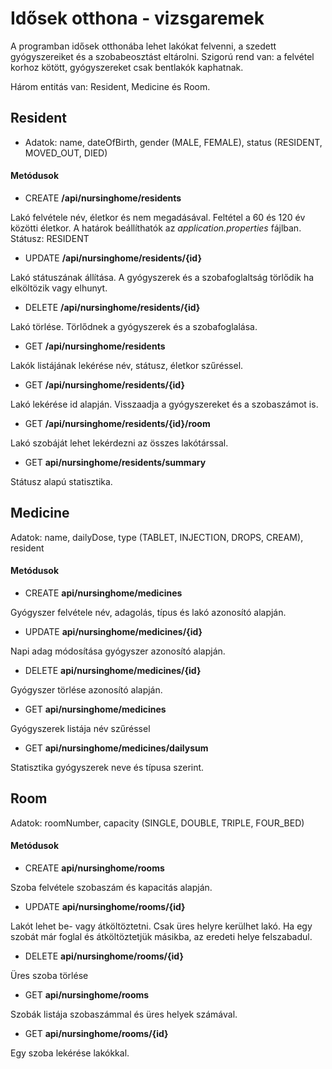  # Idősek otthona - vizsgaremek

A programban idősek otthonába lehet lakókat felvenni, a szedett gyógyszereiket és a szobabeosztást eltárolni.
Szigorú rend van: a felvétel korhoz kötött, gyógyszereket csak bentlakók kaphatnak.

Három entitás van: Resident, Medicine és Room.

 ## Resident

* Adatok: name, dateOfBirth, gender (MALE, FEMALE), status (RESIDENT, MOVED_OUT, DIED)

 #### Metódusok

- CREATE **/api/nursinghome/residents**

Lakó felvétele név, életkor és nem megadásával. Feltétel a 60 és 120 év közötti életkor. A határok beállíthatók az *application.properties* fájlban. Státusz: RESIDENT

- UPDATE **/api/nursinghome/residents/{id}**

Lakó státuszának állítása. A gyógyszerek és a szobafoglaltság törlődik ha elköltözik vagy elhunyt.

- DELETE **/api/nursinghome/residents/{id}**

Lakó törlése. Törlődnek a gyógyszerek és a szobafoglalása.

- GET **/api/nursinghome/residents**

Lakók listájának lekérése név, státusz, életkor szűréssel.

- GET **/api/nursinghome/residents/{id}**

Lakó lekérése id alapján. Visszaadja a gyógyszereket és a szobaszámot is.

- GET **/api/nursinghome/residents/{id}/room**

Lakó szobáját lehet lekérdezni az összes lakótárssal.

- GET **api/nursinghome/residents/summary**

Státusz alapú statisztika.


 ## Medicine

Adatok: name, dailyDose, type (TABLET, INJECTION, DROPS, CREAM), resident

 #### Metódusok

- CREATE **api/nursinghome/medicines**

Gyógyszer felvétele név, adagolás, típus és lakó azonosító alapján.

- UPDATE **api/nursinghome/medicines/{id}**

Napi adag módosítása gyógyszer azonosító alapján.

- DELETE **api/nursinghome/medicines/{id}**

Gyógyszer törlése azonosító alapján.

- GET **api/nursinghome/medicines**

Gyógyszerek listája név szűréssel

- GET **api/nursinghome/medicines/dailysum**

Statisztika gyógyszerek neve és típusa szerint.

 ## Room

Adatok: roomNumber, capacity (SINGLE, DOUBLE, TRIPLE, FOUR_BED)

 #### Metódusok

- CREATE **api/nursinghome/rooms**

Szoba felvétele szobaszám és kapacitás alapján.

- UPDATE **api/nursinghome/rooms/{id}**

Lakót lehet be- vagy átköltöztetni. Csak üres helyre kerülhet lakó. Ha egy szobát már foglal és átköltöztetjük másikba, az eredeti helye felszabadul.

- DELETE **api/nursinghome/rooms/{id}**

Üres szoba törlése

- GET **api/nursinghome/rooms**

Szobák listája szobaszámmal és üres helyek számával.

- GET **api/nursinghome/rooms/{id}**

Egy szoba lekérése lakókkal.
